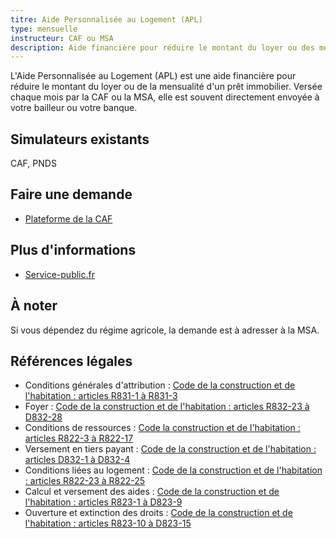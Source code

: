 ```yaml
---
titre: Aide Personnalisée au Logement (APL)
type: mensuelle
instructeur: CAF ou MSA
description: Aide financière pour réduire le montant du loyer ou des mensualités d'emprunt
---
```


L'Aide Personnalisée au Logement (APL) est une aide financière pour réduire le montant du loyer ou de la mensualité d'un prêt immobilier. Versée chaque mois par la CAF ou la MSA, elle est souvent directement envoyée à votre bailleur ou votre banque.

## Simulateurs existants
CAF, PNDS

## Faire une demande
- [Plateforme de la CAF](https://connect.caf.fr/connexionappli/dist/?forceReload=20241220&contexteAppel=caffr&urlredirect=%2Fwps%2Fmyportal%2Fcaffr#/login)

## Plus d'informations
- [Service-public.fr](https://www.service-public.fr/particuliers/vosdroits/F12006)

## À noter
Si vous dépendez du régime agricole, la demande est à adresser à la MSA.

## Références légales
- Conditions générales d'attribution : [Code de la construction et de l'habitation : articles R831-1 à R831-3](https://www.legifrance.gouv.fr/codes/section_lc/LEGITEXT000006074096/LEGISCTA000038850380/#LEGISCTA000038878778)
- Foyer : [Code de la construction et de l'habitation : articles R832-23 à D832-28](https://www.legifrance.gouv.fr/codes/id/LEGISCTA000038878716)
- Conditions de ressources : [Code la construction et de l'habitation : articles R822-3 à R822-17](https://www.legifrance.gouv.fr/codes/section_lc/LEGITEXT000006074096/LEGISCTA000038850156/#LEGISCTA000038879003)
- Versement en tiers payant : [Code de la construction et de l'habitation : articles D832-1 à D832-4](https://www.legifrance.gouv.fr/codes/id/LEGISCTA000038878768)
- Conditions liées au logement : [Code de la construction et de l'habitation : articles R822-23 à R822-25](https://www.legifrance.gouv.fr/codes/id/LEGISCTA000038878951/)
- Calcul et versement des aides : [Code de la construction et de l'habitation : articles R823-1 à D823-9](https://www.legifrance.gouv.fr/codes/id/LEGISCTA000038878941)
- Ouverture et extinction des droits : [Code de la construction et de l'habitation : articles R823-10 à D823-15](https://www.legifrance.gouv.fr/codes/id/LEGISCTA000038878921)

